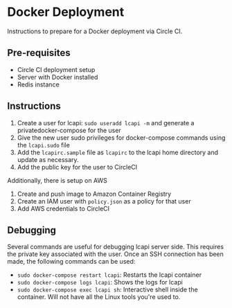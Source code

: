 # Docker Deployment

Instructions to prepare for a Docker deployment via Circle CI.

## Pre-requisites

* Circle CI deployment setup
* Server with Docker installed
* Redis instance

## Instructions

1. Create a user for lcapi: `sudo useradd lcapi -m` and generate a privatedocker-compose for the user
2. Give the new user sudo privileges for docker-compose commands using the `lcapi.sudo` file
3. Add the `lcapirc.sample` file as `lcapirc` to the lcapi home directory and update as necessary.
4. Add the public key for the user to CircleCI

Additionally, there is setup on AWS

1. Create and push image to Amazon Container Registry
2. Create an IAM user with `policy.json` as a policy for that user
3. Add AWS credentials to CircleCI

## Debugging

Several commands are useful for debugging lcapi server side.  This requires the
private key associated with the user.  Once an SSH connection has been made, the
following commands can be used:

* `sudo docker-compose restart lcapi`: Restarts the lcapi container
* `sudo docker-compose logs lcapi`: Shows the logs for lcapi
* `sudo docker-compose exec lcapi sh`: Interactive shell inside the container.  Will not have all the Linux tools you're used to.
